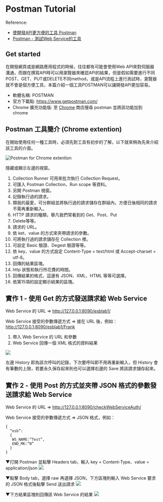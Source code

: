 
# Postman Tutorial

Reference:
* [使開發API更方便的工具 Postman](https://xenby.com/b/151-%E6%8E%A8%E8%96%A6-%E4%BD%BF%E9%96%8B%E7%99%BCapi%E6%9B%B4%E6%96%B9%E4%BE%BF%E7%9A%84%E5%B7%A5%E5%85%B7-postman)
* [Postman - 測試Web Service的工具](https://medium.com/@mikru168/postman-%E6%B8%AC%E8%A9%A6web-service%E7%9A%84%E5%B7%A5%E5%85%B7-c7726997868a)

## Get started
在開發網頁或是網路應用程式的時候，往往都有可能會使用Web API來對伺服器溝通，而跟在撰寫API時可以用瀏覽器來確認API的結果，但是假如需要進行不同POST、GET、PUT或DELETE不同method，或是API流程上進行測試時，瀏覽器就不會是個方便工具，本篇介紹一個工具POSTMAN可以讓開發API更加容易。

* 軟體名稱: POSTMAN
* 官方下載點: https://www.getpostman.com/
* Chrome 擴充功能版: 至 [Chrome](https://chrome.google.com/webstore/category/extensions) 商店搜尋 postman 並將該功能加到 chrome


## Postman 工具簡介 (Chrome extention)
在開始使用任何一種工具時，必須先對工具有初步的了解，以下就來稍為先來介紹該工具的介面。

![Postman for Chrome extention](https://i.imgur.com/u3IVDlZ.png)


隱藏或顯示左邊的視窗。
1. Collection Runner 可用來批次執行 Collection Request。
2. 可匯入 Postman Collection、Run scope 等資料。
3. 另開 Postman 視窗。
4. 記錄執行過的請求。
5. 類我的最愛，可分群組並將執行過的請求儲存在群組內，方便日後相同的請求不需再重新輸入。
6. HTTP 請求的種類，舉凡我們常看到的 Get、Post、Put
7. Delete等等。
8. 請求的 URL。
9. 依 ket、value 的方式來夾帶請求的參數。
10. 可將執行過的請求儲存在 Collection 裡。
11. 可設定 Basic 驗證、Degest 驗證等等。
12. 依 key、value 的方式設定 Content-Type = text/html 或 Accept-charset = utf-8。
13. 回傳的結果區塊。
14. http 狀態和執行所花費的時間。
15. 回傳結果的格式，這邊有 JSON、XML、HTML 等等可選擇。
16. 依第15項的設定顯示結果的區塊。

## 實作 1 - 使用 Get 的方式發送請求給 Web Service
Web Service 的 URL => http://127.0.0.1:8090/esblab1/

Web Service 接受的參數傳遞方式 => 接在 URL 後，例如：http://127.0.0.1:8090/esblab1/Frank

1. 帶入 Web Service 的 URL 和參數
2. Web Service 回傳一個 XML 格式的資料結果

![](https://i.imgur.com/1UZ0dwW.png)


左邊 History 即為該次呼叫的記錄，下次要呼叫即不用再重新輸入，但 History 會有筆數的上限，若要永久保存起來則也可以選擇右邊的 Save 將該請求儲存起來。

## 實作 2 - 使用 Post 的方式並夾帶 JSON 格式的參數發送請求給 Web Service
Web Service 的 URL => http://127.0.0.1:8090/checkWebServiceAuth/

Web Service 接受的參數傳遞方式 => JSON 格式，例如：

```javascript=
{
  “esb”: 
  { 
   WS_NAME:”Test”,
   END_MK:”N”
  } 
}
```

▼打開 Postman 並點擊 Headers tab，輸入 key = Content-Type、value = application/json
![](https://i.imgur.com/XBYdARR.png)


▼點擊 Body tab，選擇 raw 再選擇 JSON，下方區塊則輸入 Web Service 要求的 JSON 格式後點擊 Send 送出請求
![](https://i.imgur.com/wXXWXho.png)


▼下方結果區塊則回傳該 Web Service 的結果
![](https://i.imgur.com/LhE3VJq.png)

